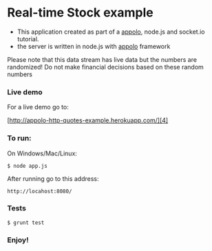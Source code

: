 Real-time Stock example 
===

- This application created as part of a [appolo][1], node.js and socket.io tutorial.
- the server is written in node.js with [appolo][2] framework

Please note that this data stream has live data but the numbers are randomized! 
Do not make financial decisions based on these random numbers

### Live demo

For a live demo go to:

[http://appolo-http-quotes-example.herokuapp.com/][4]

### To run:


On Windows/Mac/Linux:

	$ node app.js
	
After running go to this address:

	http://locahost:8080/

### Tests
    $ grunt test

	
	
### Enjoy!


  [1]: https://github.com/shmoop207/appolo
  [2]: https://github.com/shmoop207/appolo
  [4]: http://appolo-express-quotes-example.herokuapp.com/
